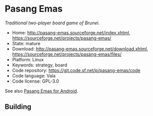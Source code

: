 # Pasang Emas

_Traditional two-player board game of Brunei._

- Home: http://pasang-emas.sourceforge.net/index.xhtml, https://sourceforge.net/projects/pasang-emas/
- State: mature
- Download: http://pasang-emas.sourceforge.net/download.xhtml, https://sourceforge.net/projects/pasang-emas/files/
- Platform: Linux
- Keywords: strategy, board
- Code repository: https://git.code.sf.net/p/pasang-emas/code
- Code language: Vala
- Code license: GPL-3.0

See also [Pasang Emas for Android](https://sourceforge.net/projects/pasang-android/).

## Building
